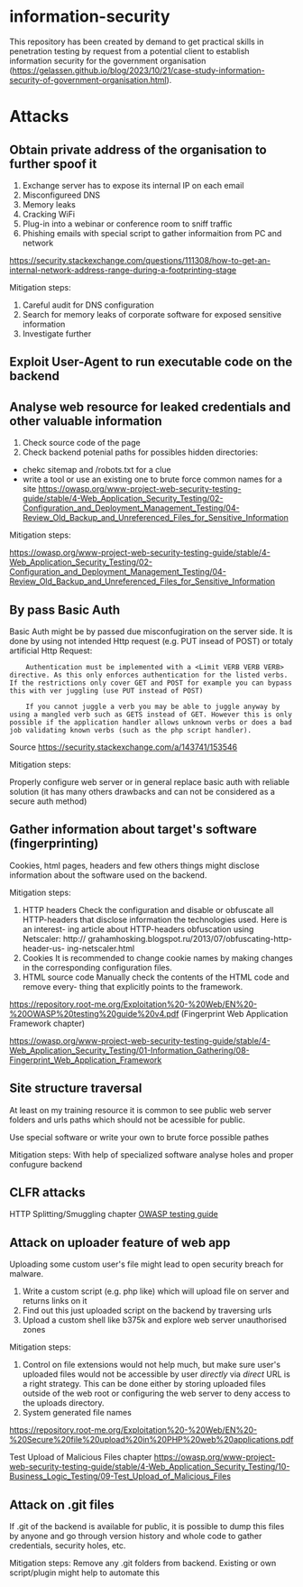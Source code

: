 # information-security
This repository has been created by demand to get practical skills in penetration testing by request from a potential client to establish information security for the government organisation (<a href="https://gelassen.github.io/blog/2023/10/21/case-study-information-security-of-government-organisation.html">https://gelassen.github.io/blog/2023/10/21/case-study-information-security-of-government-organisation.html</a>). 

# Attacks

## Obtain private address of the organisation to further spoof it
1. Exchange server has to expose its internal IP on each email
2. Misconfigureed DNS
3. Memory leaks
4. Cracking WiFi
5. Plug-in into a webinar or conference room to sniff traffic
6. Phishing emails with special script to gather informaition from PC and network

<a href="https://security.stackexchange.com/questions/111308/how-to-get-an-internal-network-address-range-during-a-footprinting-stage">https://security.stackexchange.com/questions/111308/how-to-get-an-internal-network-address-range-during-a-footprinting-stage</a>

Mitigation steps:

1. Careful audit for DNS configuration 
2. Search for memory leaks of corporate software for exposed sensitive information
3. Investigate further

## Exploit User-Agent to run executable code on the backend

## Analyse web resource for leaked credentials and other valuable information 
1. Check source code of the page
2. Check backend potenial paths for possibles hidden directories:
  - chekc sitemap and /robots.txt for a clue
  - write a tool or use an existing one to brute force common names for a site
https://owasp.org/www-project-web-security-testing-guide/stable/4-Web_Application_Security_Testing/02-Configuration_and_Deployment_Management_Testing/04-Review_Old_Backup_and_Unreferenced_Files_for_Sensitive_Information

Mitigation steps:

https://owasp.org/www-project-web-security-testing-guide/stable/4-Web_Application_Security_Testing/02-Configuration_and_Deployment_Management_Testing/04-Review_Old_Backup_and_Unreferenced_Files_for_Sensitive_Information

## By pass Basic Auth
Basic Auth might be by passed due misconfugiration on the server side. It is done by using not intended Http request (e.g. PUT insead of POST) or totaly artificial Http Request: 
```
    Authentication must be implemented with a <Limit VERB VERB VERB> directive. As this only enforces authentication for the listed verbs. If the restrictions only cover GET and POST for example you can bypass this with ver juggling (use PUT instead of POST)

    If you cannot juggle a verb you may be able to juggle anyway by using a mangled verb such as GETS instead of GET. However this is only possible if the application handler allows unknown verbs or does a bad job validating known verbs (such as the php script handler).
```
Source https://security.stackexchange.com/a/143741/153546

Mitigation steps: 

Properly configure web server or in general replace basic auth with reliable solution (it has many others drawbacks and can not be considered as a secure auth method)

## Gather information about target's software (fingerprinting)
Cookies, html pages, headers and few others things might disclose information about the software used on the backend. 

Mitigation steps: 

1. HTTP headers
  Check the configuration and disable or obfuscate all HTTP-headers
  that disclose information the technologies used. Here is an interest-
  ing article about HTTP-headers obfuscation using Netscaler: http://
  grahamhosking.blogspot.ru/2013/07/obfuscating-http-header-us-
  ing-netscaler.html
2. Cookies
  It is recommended to change cookie names by making changes in the
  corresponding configuration files.
3. HTML source code
  Manually check the contents of the HTML code and remove every-
  thing that explicitly points to the framework.

https://repository.root-me.org/Exploitation%20-%20Web/EN%20-%20OWASP%20testing%20guide%20v4.pdf (Fingerprint Web Application Framework chapter)

https://owasp.org/www-project-web-security-testing-guide/stable/4-Web_Application_Security_Testing/01-Information_Gathering/08-Fingerprint_Web_Application_Framework

## Site structure traversal
At least on my training resource it is common to see public web server folders and urls paths which should not be acessible for public. 

Use special software or write your own to brute force possible pathes

Mitigation steps:
With help of specialized software analyse holes and proper confugure backend

## CLFR attacks

HTTP Splitting/Smuggling chapter <a href="https://repository.root-me.org/Exploitation%20-%20Web/EN%20-%20OWASP%20testing%20guide%20v4.pdf">OWASP testing guide</a>

## Attack on uploader feature of web app
Uploading some custom user's file might lead to open security breach for malware.

1. Write a custom script (e.g. php like) which will upload file on server and returns links on it
2. Find out this just uploaded script on the backend by traversing urls
3. Upload a custom shell like b375k and explore web server unauthorised zones

Mitigation steps:
1. Control on file extensions would not help much, but make sure user's uploaded files would not be accessible by user *directly* via *direct* URL is a right strategy. This can be done either by storing uploaded files outside of the web root or configuring the web server to deny access to the uploads directory.
2. System generated file names 

https://repository.root-me.org/Exploitation%20-%20Web/EN%20-%20Secure%20file%20upload%20in%20PHP%20web%20applications.pdf

Test Upload of Malicious Files chapter
https://owasp.org/www-project-web-security-testing-guide/stable/4-Web_Application_Security_Testing/10-Business_Logic_Testing/09-Test_Upload_of_Malicious_Files

## Attack on .git files
If .git of the backend is available for public, it is possible to dump this files by anyone and go through version history and whole code to gather credentials, security holes, etc. 

Mitigation steps:
Remove any .git folders from backend. Existing or own script/plugin might help to automate this
